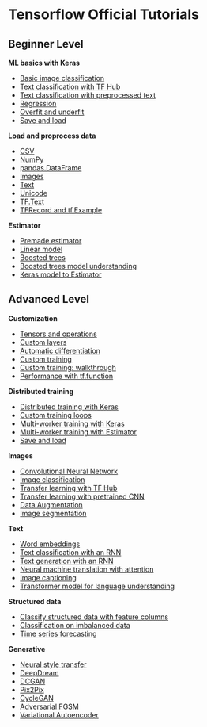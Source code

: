 # Tensorflow Official Tutorials

## Beginner Level

**ML basics with Keras**

- [Basic image classification](basics/classification.ipynb)
- [Text classification with TF Hub](basics/text_classification_with_hub.ipynb)
- [Text classification with preprocessed text](basics/text_classification.ipynb)
- [Regression](basics/regression.ipynb)
- [Overfit and underfit](basics/overfit_and_underfit.ipynb)
- [Save and load](basics/save_and_load.ipynb)

**Load and proprocess data**

- [CSV](basics/csv.ipynb)
- [NumPy](basics/numpy.ipynb)
- [pandas.DataFrame](basics/pandas_dataframe.ipynb)
- [Images](basics/images.ipynb)
- [Text](basics/text.ipynb)
- [Unicode](basics/unicode.ipynb)
- [TF.Text](basics/intro.ipynb)
- [TFRecord and tf.Example](basics/tfrecord.ipynb)

**Estimator**

- [Premade estimator](basics/premade.ipynb)
- [Linear model](basics/linear.ipynb)
- [Boosted trees](basics/boosted_trees.ipynb)
- [Boosted trees model understanding](basics/boosted_trees_model_understanding.ipynb)
- [Keras model to Estimator](basics/keras_model_to_estimator.ipynb)

## Advanced Level

**Customization**

- [Tensors and operations](advanced/basics.ipynb)
- [Custom layers](advanced/custom_layers.ipynb)
- [Automatic differentiation](advanced/autodiff.ipynb)
- [Custom training](advanced/custom_training.ipynb)
- [Custom training: walkthrough](advanced/custom_training_walkthrough.ipynb)
- [Performance with tf.function](advanced/performance.ipynb)

**Distributed training**

- [Distributed training with Keras](advanced/keras.ipynb)
- [Custom training loops](advanced/custom_training_distributed.ipynb)
- [Multi-worker training with Keras](advanced/multi_worker_with_keras.ipynb)
- [Multi-worker training with Estimator](advanced/multi_worker_with_estimator.ipynb)
- [Save and load](advanced/save_and_load.ipynb)

**Images**

- [Convolutional Neural Network](advanced/cnn.ipynb)
- [Image classification](advanced/classification.ipynb)
- [Transfer learning with TF Hub](advanced/transfer_learning_with_hub.ipynb)
- [Transfer learning with pretrained CNN](advanced/transfer_learning.ipynb)
- [Data Augmentation](advanced/data_augmentation.ipynb)
- [Image segmentation](advanced/segmentation.ipynb)

**Text**

- [Word embeddings](advanced/word_embeddings.ipynb)
- [Text classification with an RNN](advanced/text_classification_rnn.ipynb)
- [Text generation with an RNN](advanced/text_generation.ipynb)
- [Neural machine translation with attention](advanced/nmt_with_attention.ipynb)
- [Image captioning](advanced/image_captioning.ipynb)
- [Transformer model for language understanding](advanced/transformer.ipynb)

**Structured data**

- [Classify structured data with feature columns](advanced/feature_columns.ipynb)
- [Classification on imbalanced data](advanced/imbalanced_data.ipynb)
- [Time series forecasting](advanced/time_series.ipynb)

**Generative**

- [Neural style transfer](advanced/style_transfer.ipynb)
- [DeepDream](advanced/deepdream.ipynb)
- [DCGAN](advanced/dcgan.ipynb)
- [Pix2Pix](advanced/pix2pix.ipynb)
- [CycleGAN](advanced/cyclegan.ipynb)
- [Adversarial FGSM](advanced/adversarial_fgsm.ipynb)
- [Variational Autoencoder](advanced/cvae.ipynb)